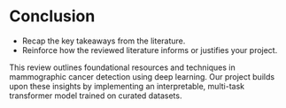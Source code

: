 # Conclusion

* Recap the key takeaways from the literature.
* Reinforce how the reviewed literature informs or justifies your project.

This review outlines foundational resources and techniques in mammographic cancer detection using deep learning. Our project builds upon these insights by implementing an interpretable, multi-task transformer model trained on curated datasets.
